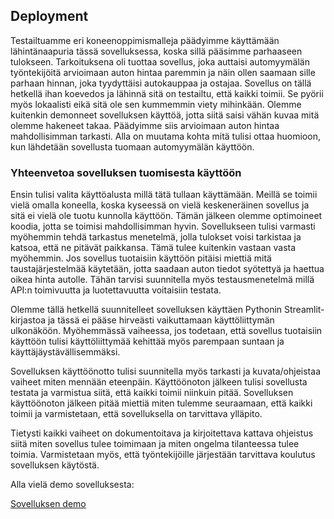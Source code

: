 ## Deployment

Testailtuamme eri koneenoppimismalleja päädyimme käyttämään lähintänaapuria tässä sovelluksessa, koska sillä pääsimme parhaaseen tulokseen. Tarkoituksena oli tuottaa sovellus, joka auttaisi automyymälän työntekijöitä arvioimaan auton hintaa paremmin ja näin ollen saamaan sille parhaan hinnan, joka tyydyttäisi autokauppaa ja ostajaa. Sovellus on tällä hetkellä ihan koevedos ja lähinnä sitä on testailtu, että kaikki toimii. Se pyörii myös lokaalisti eikä sitä ole sen kummemmin viety mihinkään. Olemme kuitenkin demonneet sovelluksen käyttöä, jotta siitä saisi vähän kuvaa mitä olemme hakeneet takaa. Päädyimme siis arvioimaan auton hintaa mahdollisimman tarkasti. Alla on muutama kohta mitä tulisi ottaa huomioon, kun lähdetään sovellusta tuomaan automyymälän käyttöön.

### Yhteenvetoa sovelluksen tuomisesta käyttöön

Ensin tulisi valita käyttöalusta millä tätä tullaan käyttämään. Meillä se toimii vielä omalla koneella, koska kyseessä on vielä keskeneräinen sovellus ja sitä ei vielä ole tuotu kunnolla käyttöön. Tämän jälkeen olemme optimoineet koodia, jotta se toimisi mahdollisimman hyvin. Sovellukseen tulisi varmasti myöhemmin tehdä tarkastus menetelmä, jolla tulokset voisi tarkistaa ja katsoa, että ne pitävät paikkansa. Tämä tulee kuitenkin vastaan vasta myöhemmin. Jos sovellus tuotaisiin käyttöön pitäisi miettiä mitä taustajärjestelmää käytetään, jotta saadaan auton tiedot syötettyä ja haettua oikea hinta autolle. Tähän tarvisi suunnitella myös testausmenetelmä millä API:n toimivuutta ja luotettavuutta voitaisiin testata. 

Olemme tällä hetkellä suunnitelleet sovelluksen käyttäen Pythonin Streamlit-kirjastoa ja tässä ei pääse hirveästi vaikuttamaan käyttöliittymän ulkonäköön. Myöhemmässä vaiheessa, jos todetaan, että sovellus tuotaisiin käyttöön tulisi käyttöliittymää kehittää myös parempaan suntaan ja käyttäjäystävällisemmäksi. 

Sovelluksen käyttöönotto tulisi suunnitella myös tarkasti ja kuvata/ohjeistaa vaiheet miten mennään eteenpäin. Käyttöönoton jälkeen tulisi sovellusta testata ja varmistua siitä, että kaikki toimii niinkuin pitää. Sovelluksen käyttöönoton jälkeen pitää miettiä miten tulemme seuraamaan, että kaikki toimii ja varmistetaan, että sovelluksella on tarvittava ylläpito. 

Tietysti kaikki vaiheet on dokumentoitava ja kirjoitettava kattava ohjeistus siitä miten sovellus tulee toimimaan ja miten ongelma tilanteessa tulee toimia. Varmistetaan myös, että työntekijöille järjestään tarvittava koulutus sovelluksen käytöstä. 


Alla vielä demo sovelluksesta: 

[Sovelluksen demo](testeja/Video/video5931722744.mp4)





